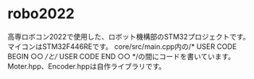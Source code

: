 # robo2022
高専ロボコン2022で使用した、ロボット機構部のSTM32プロジェクトです。
マイコンはSTM32F446REです。
core/src/main.cpp内の/* USER CODE BEGIN ○○ */と/* USER CODE END ○○ */の間にコードを書いています。
Moter.hpp、Encoder.hppは自作ライブラリです。
